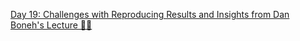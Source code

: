 [Day 19: Challenges with Reproducing Results and Insights from Dan Boneh's Lecture 🧠💡](https://www.linkedin.com/pulse/day-19-challenges-reproducing-results-insights-from-7mkff/?trackingId=V%2F%2BRRhxJlN3yfv%2FA3gpOIA%3D%3D)
